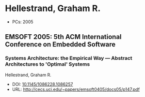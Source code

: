 # Hellestrand, Graham R.

* PCs: 2005

## EMSOFT 2005: 5th ACM International Conference on Embedded Software

### Systems Architecture: the Empirical Way — Abstract Architectures to 'Optimal' Systems
Hellestrand, Graham R.
* DOI: [10.1145/1086228.1086257](https://doi.org/10.1145/1086228.1086257)
* URL: <http://cecs.uci.edu/~papers/emsoft0405/docs05/p147.pdf>

